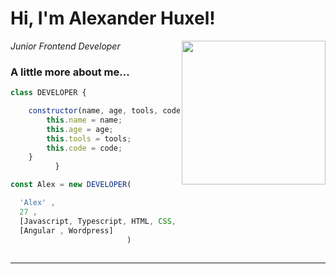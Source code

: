<h1> Hi, I'm Alexander Huxel!</h1>
<img align='right'  src="https://alexhuxel.de/assets/img/about.jpg" width="230">
<p>
<em>
Junior Frontend Developer
</em>
</p>


###  A little more about me...  

```javascript
class DEVELOPER {

    constructor(name, age, tools, code) {
        this.name = name;
        this.age = age;
        this.tools = tools;
        this.code = code;
    }
          }

const Alex = new DEVELOPER(

  'Alex' ,
  27 , 
  [Javascript, Typescript, HTML, CSS, SASS, Scss, PHP, Blade],
  [Angular , Wordpress]
                          )
  


```



---
